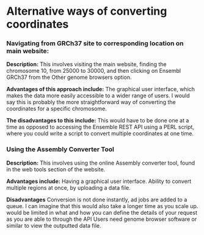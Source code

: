 # Alternative ways of converting coordinates

### Navigating from GRCh37 site to corresponding location on main website:

**Description:**
This involves visiting the main website, finding the chromosome 10, from 25000 to 30000, and then clicking on Ensembl GRCh37 from the Other genome browsers option. 

**Advantages of this approach include:**
The graphical user interface, which makes the data more easily accessible to a wider range of users.
I would say this is probably the more straightforward way of converting the coordinates for a specific chromosome.

**The disadvantages to this include:**
This would have to be done one at a time as opposed to accessing the  Ensemble REST API using a PERL script, where you could write a script to convert multiple coordinates at one time.


### Using the Assembly Converter Tool

**Description:**
This involves using the online Assembly converter tool, found in the web tools section of the website.

**Advantages include:** 
Having a graphical user interface.
Ability to convert multiple regions at once, by uploading a data file.

**Disadvantages**
Conversion is not done instantly, ad jobs are added to a queue. I can imagine that this would also take a longer time as you scale up.
would be limited in what and how you can define the details of your request as you are able to through the API
Users need genome browser software or similar to view the outputted data file.
